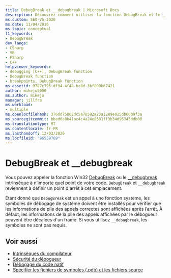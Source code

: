 ```yaml
---
title: DebugBreak et __debugbreak | Microsoft Docs
description: Découvrez comment utiliser la fonction DebugBreak et le __debugbreak intrinsèques pour provoquer l’arrêt de votre programme, tout comme si un point d’arrêt était défini.
ms.custom: SEO-VS-2020
ms.date: 11/04/2016
ms.topic: conceptual
f1_keywords:
- DebugBreak
dev_langs:
- CSharp
- VB
- FSharp
- C++
helpviewer_keywords:
- debugging [C++], DebugBreak function
- DebugBreak function
- breakpoints, DebugBreak function
ms.assetid: 9787c795-df94-4f48-bc8d-3bf899b67421
author: mikejo5000
ms.author: mikejo
manager: jillfra
ms.workload:
- multiple
ms.openlocfilehash: 376dd75062dc5a78582a23a12e9e025db60b9f3a
ms.sourcegitcommit: bbed6a0b41ac4c4a24e8581ff3b34d96345ddb00
ms.translationtype: MT
ms.contentlocale: fr-FR
ms.lasthandoff: 12/03/2020
ms.locfileid: "96559769"
---
```

# <a name="debugbreak-and-__debugbreak"></a>DebugBreak et __debugbreak
Vous pouvez appeler la fonction Win32 [DebugBreak](/windows/win32/api/debugapi/nf-debugapi-debugbreak) ou le [__debugbreak](/cpp/intrinsics/debugbreak) intrinsèque à n’importe quel point de votre code. `DebugBreak` et `__debugbreak` reviennent à définir un point d'arrêt à cet emplacement.

 Étant donné que `DebugBreak` est un appel à une fonction système, les symboles de débogage de système doivent être installés pour vérifier que les informations de pile des appels correctes sont affichées après l’arrêt. À défaut, les informations de la pile des appels affichées par le débogueur peuvent être décalées d'un frame. Si vous utilisez `__debugbreak`, les symboles ne sont pas requis.

## <a name="see-also"></a>Voir aussi
- [Intrinsèques du compilateur](/cpp/intrinsics/compiler-intrinsics)
- [Sécurité du débogueur](../debugger/debugger-security.md)
- [Débogage du code natif](../debugger/debugging-native-code.md)
- [Spécifier les fichiers de symboles (.pdb) et les fichiers source](../debugger/specify-symbol-dot-pdb-and-source-files-in-the-visual-studio-debugger.md)
